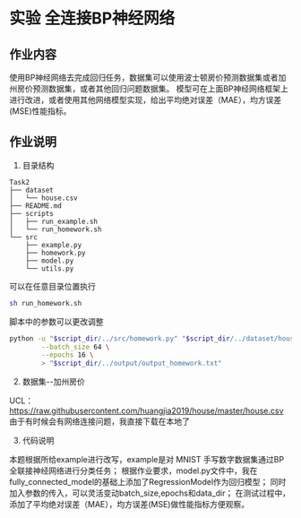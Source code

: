 # 实验 全连接BP神经网络

## 作业内容
使用BP神经网络去完成回归任务，数据集可以使用波士顿房价预测数据集或者加州房价预测数据集，或者其他回归问题数据集。
模型可在上面BP神经网络框架上进行改进，或者使用其他网络模型实现，给出平均绝对误差（MAE），均方误差(MSE)性能指标。

## 作业说明
1. 目录结构
```
Task2
├── dataset
│   └── house.csv
├── README.md
├── scripts
│   ├── run_example.sh
│   └── run_homework.sh
└── src
    ├── example.py
    ├── homework.py
    ├── model.py
    └── utils.py
```
可以在任意目录位置执行
```bash
sh run_homework.sh
```
脚本中的参数可以更改调整
```bash
python -u "$script_dir/../src/homework.py" "$script_dir/../dataset/house.csv" \
        --batch_size 64 \
        --epochs 16 \
        > "$script_dir/../output/output_homework.txt" 
```

2. 数据集--加州房价

UCL：https://raw.githubusercontent.com/huangjia2019/house/master/house.csv
由于有时候会有网络连接问题，我直接下载在本地了

3. 代码说明
   
本题根据所给example进行改写，example是对 MNIST 手写数字数据集通过BP全联接神经网络进行分类任务；
根据作业要求，model.py文件中，我在fully_connected_model的基础上添加了RegressionModel作为回归模型；
同时加入参数的传入，可以灵活变动batch_size,epochs和data_dir；
在测试过程中，添加了平均绝对误差（MAE），均方误差(MSE)做性能指标方便观察。